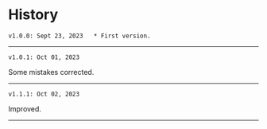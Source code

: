 # History

	v1.0.0: Sept 23, 2023	* First version.
_______________

	v1.0.1: Oct 01, 2023	
Some mistakes corrected.
_______________

	v1.1.1: Oct 02, 2023	
Improved.
_______________


